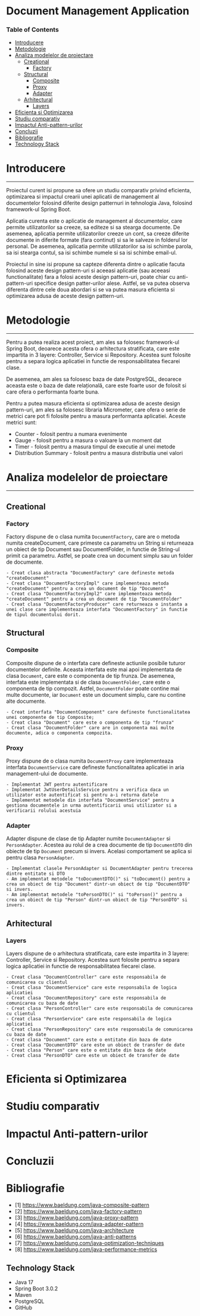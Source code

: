 # Document Management Application

### Table of Contents
- [Introducere](#introducere)
- [Metodologie](#metodologie)
- [Analiza modelelor de proiectare](#analiza-modelelor-de-proiectare)
    - [Creational](#creational)
        - [Factory](#factory)
    - [Structural](#structural)
        - [Composite](#composite)
        - [Proxy](#proxy)
        - [Adapter](#adapter)
    - [Arhitectural](#arhitectural)
        - [Layers](#layers)
- [Eficienta si Optimizarea](#eficienta-si-optimizarea)
- [Studiu comparativ](#studiu-comparativ)
- [Impactul Anti-pattern-urilor](#impactul-anti-pattern-urilor)
- [Concluzii](#concluzii)
- [Bibliografie](#bibliografie)
- [Technology Stack](#technology-stack)
# Introducere
_________________________________________________________
Proiectul curent isi propune sa ofere un studiu comparativ privind eficienta, optimizarea si impactul crearii unei aplicatii de management al documentelor folosind diferite design patternuri in tehnologia Java, folosind framework-ul Spring Boot.

Aplicatia curenta este o aplicatie de management al documentelor, care permite utilizatorilor sa creeze, sa editeze si sa stearga documente. De asemenea, aplicatia permite utilizatorilor creeze un cont, sa creeze diferite documente in diferite formate (fara continut) si sa le salveze in folderul lor personal. De asemenea, aplicatia permite utilizatorilor sa isi schimbe parola, sa isi stearga contul, sa isi schimbe numele si sa isi schimbe email-ul.

Proiectul in sine isi propune sa capteze diferenta dintre o aplicatie facuta folosind aceste design pattern-uri si aceeasi aplicatie (sau aceeasi functionalitate) fara a folosi aceste design pattern-uri, poate chiar cu anti-pattern-uri specifice design patter-urilor alese. 
Astfel, se va putea observa diferenta dintre cele doua abordari si se va putea masura eficienta si optimizarea adusa de aceste design pattern-uri.

# Metodologie
_________________________________________________________
Pentru a putea realiza acest proiect, am ales sa folosesc framework-ul Spring Boot, deoarece acesta ofera o arhitectura stratificata, care este impartita in 3 layere: Controller, Service si Repository. Acestea sunt folosite pentru a separa logica aplicatiei in functie de responsabilitatea fiecarei clase.

De asemenea, am ales sa folosesc baza de date PostgreSQL, deoarece aceasta este o baza de date relațională, care este foarte usor de folosit si care ofera o performanta foarte buna.

Pentru a putea masura eficienta si optimizarea adusa de aceste design pattern-uri, am ales sa folosesc libraria Micrometer, care ofera o serie de metrici care pot fi folosite pentru a masura performanta aplicatiei. Aceste metrici sunt:
- Counter - folosit pentru a numara evenimente
- Gauge - folosit pentru a masura o valoare la un moment dat
- Timer - folosit pentru a masura timpul de executie al unei metode
- Distribution Summary - folosit pentru a masura distributia unei valori

# Analiza modelelor de proiectare
_________________________________________________________
## Creational
### Factory
Factory dispune de o clasa numita `DocumentFactory`, care are o metoda numita createDocument, care primeste ca parametru un String si returneaza un obiect de tip Document sau DocumentFolder, in functie de String-ul primit ca parametru. Astfel, se poate crea un document simplu sau un folder de documente.
    
    - Creat clasa abstracta "DocumentFactory" care defineste metoda "createDocument"
    - Creat clasa "DocumentFactoryImpl" care implementeaza metoda "createDocument" pentru a crea un document de tip "Document"
    - Creat clasa "DocumentFactoryImpl2" care implementeaza metoda "createDocument" pentru a crea un document de tip "DocumentFolder"
    - Creat clasa "DocumentFactoryProducer" care returneaza o instanta a unei clase care implementeaza interfata "DocumentFactory" in functie de tipul documentului dorit.

## Structural
### Composite
Composite dispune de o interfata care defineste actiunile posibile tuturor documentelor definite. Aceasta interfata este mai apoi implementata de clasa `Document`, care este o componenta de tip frunza. De asemenea, interfata este implementata si de clasa `DocumentFolder`, care este o componenta de tip compozit. Astfel, `DocumentFolder` poate contine mai multe documente, iar `Document` este un document simplu, care nu contine alte documente.

	- Creat interfata "DocumentComponent" care defineste functionalitatea unei componente de tip Composite;
    - Creat clasa "Document" care este o componenta de tip "frunza"
    - Creat clasa "DocumentFolder" care are in componenta mai multe documente, adica o componenta compozita.


### Proxy
Proxy dispune de o clasa numita `DocumentProxy` care implementeaza interfata `DocumentService` care defineste functionalitatea aplicatiei in aria management-ului de documente.

    - Implementat JWT pentru autentificare
    - Implementat JwtUserDetailsService pentru a verifica daca un utilizator este autentificat si pentru a-i returna datele
    - Implementat metodele din interfata "DocumentService" pentru a gestiona documentele in urma autentificarii unui utilizator si a verificarii rolului acestuia
    
### Adapter
Adapter dispune de clase de tip Adapter numite `DocumentAdapter` si `PersonAdapter`. Acestea au rolul de a crea documente de tip `DocumentDTO` din obiecte de tip `Document` precum si invers. Acelasi comportament se aplica si pentru clasa `PersonAdapter`.

	- Implementat clasele PersonAdapter si DocumentAdapter pentru trecerea dintre entitate si DTO
    - Am implementat metodele "toDocumentDTO()" si "toDocument() pentru a crea un obiect de tip "Document" dintr-un obiect de tip "DocumentDTO" si invers.
    - Am implementat metodele "toPersonDTO()" si "toPerson()" pentru a crea un obiect de tip "Person" dintr-un obiect de tip "PersonDTO" si invers.
## Arhitectural
### Layers
Layers dispune de o arhitectura stratificata, care este impartita in 3 layere: Controller, Service si Repository. Acestea sunt folosite pentru a separa logica aplicatiei in functie de responsabilitatea fiecarei clase.

    - Creat clasa "DocumentController" care este responsabila de comunicarea cu clientul
    - Creat clasa "DocumentService" care este responsabila de logica aplicatiei
    - Creat clasa "DocumentRepository" care este responsabila de comunicarea cu baza de date
    - Creat clasa "PersonController" care este responsabila de comunicarea cu clientul
    - Creat clasa "PersonService" care este responsabila de logica aplicatiei
    - Creat clasa "PersonRepository" care este responsabila de comunicarea cu baza de date
    - Creat clasa "Document" care este o entitate din baza de date
    - Creat clasa "DocumentDTO" care este un obiect de transfer de date
    - Creat clasa "Person" care este o entitate din baza de date
    - Creat clasa "PersonDTO" care este un obiect de transfer de date

# Eficienta si Optimizarea
# Studiu comparativ
# Impactul Anti-pattern-urilor
# Concluzii
# Bibliografie
* [1] https://www.baeldung.com/java-composite-pattern
* [2] https://www.baeldung.com/java-factory-pattern
* [3] https://www.baeldung.com/java-proxy-pattern
* [4] https://www.baeldung.com/java-adapter-pattern
* [5] https://www.baeldung.com/java-architecture
* [6] https://www.baeldung.com/java-anti-patterns
* [7] https://www.baeldung.com/java-optimization-techniques
* [8] https://www.baeldung.com/java-performance-metrics

## Technology Stack
* Java 17
* Spring Boot 3.0.2
* Maven
* PostgreSQL
* GitHub
